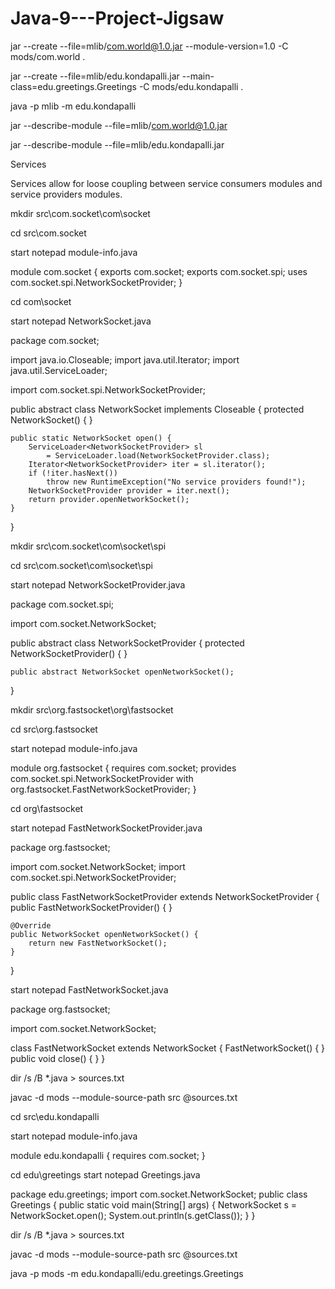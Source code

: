 # Java-9---Project-Jigsaw


jar --create --file=mlib/com.world@1.0.jar --module-version=1.0 -C mods/com.world .

jar --create --file=mlib/edu.kondapalli.jar --main-class=edu.greetings.Greetings -C mods/edu.kondapalli .

java -p mlib -m edu.kondapalli

jar --describe-module --file=mlib/com.world@1.0.jar

jar --describe-module --file=mlib/edu.kondapalli.jar


Services

Services allow for loose coupling between service consumers modules and service providers modules.

mkdir src\com.socket\com\socket

cd src\com.socket

start notepad module-info.java

module com.socket {
	exports com.socket;
	exports com.socket.spi;
	uses com.socket.spi.NetworkSocketProvider;
}

cd com\socket
	
start notepad NetworkSocket.java

package com.socket;

import java.io.Closeable;
import java.util.Iterator;
import java.util.ServiceLoader;

import com.socket.spi.NetworkSocketProvider;

public abstract class NetworkSocket implements Closeable {
	protected NetworkSocket() { }

	public static NetworkSocket open() {
		ServiceLoader<NetworkSocketProvider> sl
			= ServiceLoader.load(NetworkSocketProvider.class);
		Iterator<NetworkSocketProvider> iter = sl.iterator();
		if (!iter.hasNext())
			throw new RuntimeException("No service providers found!");
		NetworkSocketProvider provider = iter.next();
		return provider.openNetworkSocket();
	}
}
	
mkdir src\com.socket\com\socket\spi

cd src\com.socket\com\socket\spi

start notepad NetworkSocketProvider.java

package com.socket.spi;

import com.socket.NetworkSocket;

public abstract class NetworkSocketProvider {
	protected NetworkSocketProvider() { }

	public abstract NetworkSocket openNetworkSocket();
}
	
mkdir src\org.fastsocket\org\fastsocket

cd src\org.fastsocket
	
start notepad module-info.java

module org.fastsocket {
	requires com.socket;
	provides com.socket.spi.NetworkSocketProvider
		with org.fastsocket.FastNetworkSocketProvider;
}

cd org\fastsocket

start notepad FastNetworkSocketProvider.java

package org.fastsocket;

import com.socket.NetworkSocket;
import com.socket.spi.NetworkSocketProvider;

public class FastNetworkSocketProvider extends NetworkSocketProvider {
	public FastNetworkSocketProvider() { }

	@Override
	public NetworkSocket openNetworkSocket() {
		return new FastNetworkSocket();
	}
}

start notepad FastNetworkSocket.java

package org.fastsocket;

import com.socket.NetworkSocket;

class FastNetworkSocket extends NetworkSocket {
	FastNetworkSocket() { }
	public void close() { }
}

dir /s /B *.java > sources.txt

javac -d mods --module-source-path src @sources.txt

cd src\edu.kondapalli

start notepad module-info.java

module edu.kondapalli {
	requires com.socket;
}

cd edu\greetings 
start notepad Greetings.java

package edu.greetings;
import com.socket.NetworkSocket;
public class Greetings {
	public static void main(String[] args) {
		NetworkSocket s = NetworkSocket.open();
        System.out.println(s.getClass());
	}
}

dir /s /B *.java > sources.txt

javac -d mods --module-source-path src @sources.txt

java -p mods -m edu.kondapalli/edu.greetings.Greetings
